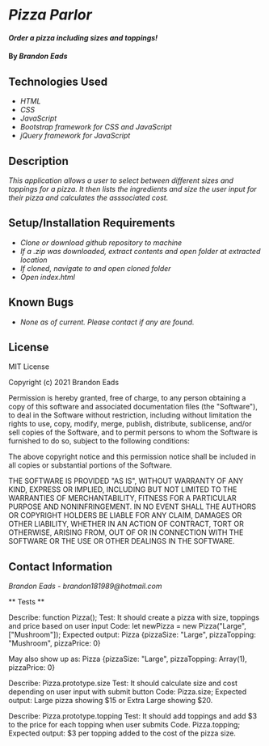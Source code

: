# _Pizza Parlor_

#### _Order a pizza including sizes and toppings!_

#### By _**Brandon Eads**_

## Technologies Used

* _HTML_
* _CSS_
* _JavaScript_
* _Bootstrap framework for CSS and JavaScript_
* _jQuery framework for JavaScript_

## Description

_This application allows a user to select between different sizes and toppings for a pizza. It then lists the ingredients and size the user input for their pizza and calculates the asssociated cost._

## Setup/Installation Requirements

* _Clone or download github repository to machine_
* _If a .zip was downloaded, extract contents and open folder at extracted location_
* _If cloned, navigate to and open cloned folder_
* _Open index.html_

## Known Bugs

* _None as of current. Please contact if any are found._

## License

MIT License

Copyright (c) 2021 Brandon Eads

Permission is hereby granted, free of charge, to any person obtaining a copy
of this software and associated documentation files (the "Software"), to deal
in the Software without restriction, including without limitation the rights
to use, copy, modify, merge, publish, distribute, sublicense, and/or sell
copies of the Software, and to permit persons to whom the Software is
furnished to do so, subject to the following conditions:

The above copyright notice and this permission notice shall be included in all
copies or substantial portions of the Software.

THE SOFTWARE IS PROVIDED "AS IS", WITHOUT WARRANTY OF ANY KIND, EXPRESS OR
IMPLIED, INCLUDING BUT NOT LIMITED TO THE WARRANTIES OF MERCHANTABILITY,
FITNESS FOR A PARTICULAR PURPOSE AND NONINFRINGEMENT. IN NO EVENT SHALL THE
AUTHORS OR COPYRIGHT HOLDERS BE LIABLE FOR ANY CLAIM, DAMAGES OR OTHER
LIABILITY, WHETHER IN AN ACTION OF CONTRACT, TORT OR OTHERWISE, ARISING FROM,
OUT OF OR IN CONNECTION WITH THE SOFTWARE OR THE USE OR OTHER DEALINGS IN THE
SOFTWARE.

## Contact Information

_Brandon Eads - brandon181989@hotmail.com_


** Tests **

Describe: function Pizza();
Test: It should create a pizza with size, toppings and price based on user input
Code: let newPizza = new Pizza("Large", ["Mushroom"]);
Expected output: Pizza {pizzaSize: "Large", pizzaTopping: "Mushroom", pizzaPrice: 0}

May also show up as: Pizza {pizzaSize: "Large", pizzaTopping: Array(1), pizzaPrice: 0}

Describe: Pizza.prototype.size
Test: It should calculate size and cost depending on user input with submit button
Code: Pizza.size;
Expected output: Large pizza showing $15 or Extra Large showing $20.

Describe: Pizza.prototype.topping
Test: It should add toppings and add $3 to the price for each topping when user submits
Code. Pizza.topping;
Expected output: $3 per topping added to the cost of the pizza size.



